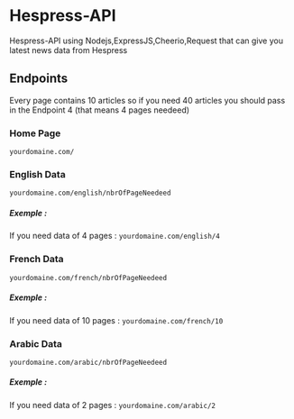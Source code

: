 # Hespress-API
Hespress-API using Nodejs,ExpressJS,Cheerio,Request that can give you latest news data from Hespress
## Endpoints

Every page contains 10 articles so if you need 40 articles you should pass in the Endpoint 4 (that means 4 pages needeed)

### Home Page
`yourdomaine.com/`
### English Data
`yourdomaine.com/english/nbrOfPageNeedeed`

##### Exemple : 

If you  need data of 4 pages : `yourdomaine.com/english/4`

### French Data
`yourdomaine.com/french/nbrOfPageNeedeed`

##### Exemple : 
If you  need data of 10 pages : `yourdomaine.com/french/10`

### Arabic Data
`yourdomaine.com/arabic/nbrOfPageNeedeed`

##### Exemple : 
If you  need data of 2 pages : `yourdomaine.com/arabic/2`
